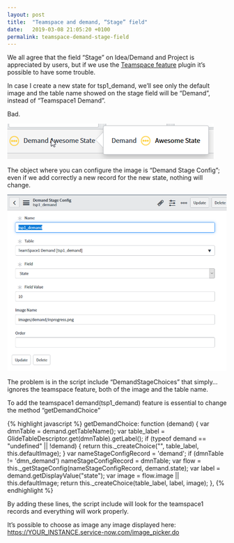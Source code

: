 ```yaml
---
layout: post
title:  "Teamspace and demand, “Stage” field"
date:   2019-03-08 21:05:20 +0100
permalink: teamspace-demand-stage-field
---
```


We all agree that the field “Stage” on Idea/Demand and Project is appreciated by users, but if we use the [Teamspace feature][teamspace-feature] plugin it’s possible to have some trouble.

In case I create a new state for tsp1_demand, we’ll see only the default image and the table name showed on the stage field will be “Demand”, instead of “Teamspace1 Demand”.

Bad.

![tsp problem stage](/assets/tsp_dmn_stage_00.png)

The object where you can configure the image is “Demand Stage Config”; even if we add correctly a new record for the new state, nothing will change.

![tsp problem stage part 2](/assets/tsp_dmn_stage_01.png)

The problem is in the script include “DemandStageChoices” that simply… ignores the teamspace feature, both of the image and the table name.

To add the teamspace1 demand(tsp1_demand) feature is essential to change the method “getDemandChoice”

{% highlight javascript %}
getDemandChoice: function (demand) {
    var dmnTable = demand.getTableName();
    var table_label = GlideTableDescriptor.get(dmnTable).getLabel();
    if (typeof demand == "undefined" || !demand) {
        return this._createChoice("", table_label, this.defaultImage);
    }
    var nameStageConfigRecord = 'demand';
    if (dmnTable != 'dmn_demand')
        nameStageConfigRecord = dmnTable;
    var flow = this._getStageConfig(nameStageConfigRecord, demand.state);
    var label = demand.getDisplayValue("state");
    var image = flow.image || this.defaultImage;
    return this._createChoice(table_label, label, image);
},
{% endhighlight %}

By adding these lines, the script include will look for the teamspace1 records and everything will work properly.

It’s possible to choose as image any image displayed here: https://YOUR_INSTANCE.service-now.com/image_picker.do



[teamspace-feature]: https://docs.servicenow.com/bundle/kingston-it-business-management/page/product/project-management/reference/r_TeamspaceFeatures.html?cshalt=yes
